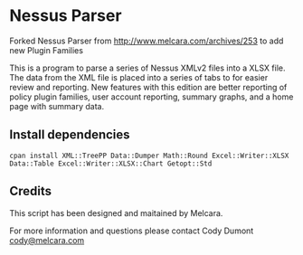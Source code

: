 # Nessus Parser
Forked Nessus Parser from http://www.melcara.com/archives/253 to add new Plugin Families

This is a program to parse a series of Nessus XMLv2 files into a XLSX file.  The data from the XML file is placed into a series of tabs to for easier review and reporting.  New features with this edition are better reporting of policy plugin families, user account reporting, summary graphs, and a home page with summary data.

## Install dependencies
```cpan install XML::TreePP Data::Dumper Math::Round Excel::Writer::XLSX Data::Table Excel::Writer::XLSX::Chart Getopt::Std```

## Credits
This script has been designed and maitained by Melcara.

For more information and questions please contact Cody Dumont cody@melcara.com
